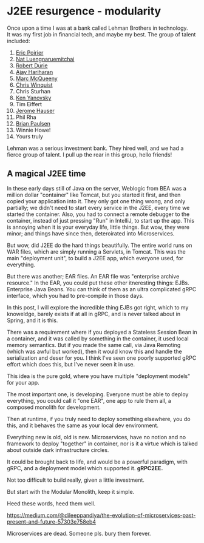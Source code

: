 # J2EE resurgence - modularity

Once upon a time I was at a bank called Lehman Brothers in technology.  
It was my first job in financial tech, and maybe my best.
The group of talent included:

1. [Eric Poirier](https://www.linkedin.com/in/epoirier/)
2. [Nat Luengnaruemitchai](https://www.linkedin.com/in/nat-luengnaruemitchai-43aa14/)
3. [Robert Durie](https://www.linkedin.com/in/robert-durie-7bb70733/)
4. [Ajay Hariharan](https://www.linkedin.com/in/ajay-hariharan-3399697/)
5. [Marc McQueeny](https://www.linkedin.com/in/markmcqueeney/)
6. [Chris Winquist](https://www.linkedin.com/in/chris-winquist-117b211/)
7. Chris Sturhan
8. [Ken Yanovsky](https://www.linkedin.com/in/ken-yanovsky-cfa/)
9. Tim Eiffert
10. [Jerome Hauser](https://www.linkedin.com/in/jeromehauser/)
11. Phil Rha
12. [Brian Paulsen](https://www.linkedin.com/in/brian-paulsen-6675b847/)
13. Winnie Howe!
13. Yours truly

Lehman was a serious investment bank.  They hired well, and
we had a fierce group of talent.  I pull up the rear in this group,
hello friends!

## A magical J2EE time

In these early days still of Java on the server, Weblogic from BEA was
a million dollar "container" like Tomcat, but you started it first, and
then copied your application into it.  They only got one thing wrong,
and only partially; we didn't need to start every service in the J2EE, 
every time we started the container.  Also, you had to connect a 
remote debugger to the container, instead of just pressing "Run" 
in IntelliJ, to start up the app.  This is annoying when it is your
everyday life, little things.  But wow, they were minor; and things have
since then, deteroirated into Microservices.

But wow, did J2EE do the hard things beautifully.  The entire world runs on WAR
files, which are simply running a Servlets, in Tomcat.  This was the main 
"deployment unit", to build a J2EE app, which everyone used, for everything.

But there was another;  EAR files.  An EAR file was "enterprise archive resource."
In the EAR, you could put these other itneresting things:  EJBs. 
Enterprise Java Beans.  You can think of them as an ultra complicated gRPC
interface, which you had to pre-compile in those days.

In this post, I will explore the incredible thing EJBs got right,
which to my knoweldge, barely exists if at all in gRPC, and 
is never talked about in Spring, and it is this.

There was a requirement where if you deployed a Stateless Session
Bean in a container, and it was called by something in the container,
it used local memory semantics.  But if you made the same call,
via Java Remoting (which was awful but worked), then it would know this
and handle the serialization and deser for you.  I think I've seen
one poorly supported gRPC effort which does this, but I've never seen it in use.

This idea is the pure gold, where you have multiple "deployment models" for your app.

The most important one, is developing.  Everyone must be able to deploy everything,
you could call it "one EAR", one app to rule them all, a composed monolith for development.

Then at runtime, if you truly need to deploy something elsewhere, you do this, 
and it behaves the same as your local dev environment.

Everything new is old, old is new.  Microservices, have no notion and
no framework to deploy "together" in container, nor is it a virtue which is
talked about outside dark infrastructure circles.

It could be brought back to life, and would be a powerful paradigm, with gRPC,
and a deployment model which supported it.  **gRPC2EE.**

Not too difficult to build really, given a little investment.

But start with the Modular Monolith, keep it simple.

Heed these words, heed them well.

https://medium.com/@dileeppandiya/the-evolution-of-microservices-past-present-and-future-57303e758eb4

Microservices are dead.  Someone pls. bury them forever.
